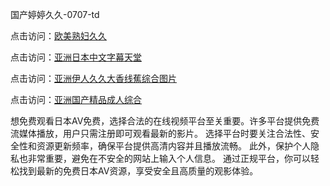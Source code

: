 
国产婷婷久久-0707-td


点击访问：<a href="https://gfd-5xg.pages.dev/">欧美熟妇久久</a>

点击访问：<a href="https://cfad.pages.dev/">亚洲日本中文字幕天堂</a>

点击访问：<a href="https://bsdf-5f5.pages.dev/">亚洲伊人久久大香线蕉综合图片</a>

点击访问：<a href="https://tfda.pages.dev/">亚洲国产精品成人综合</a>


想免费观看日本AV免费，选择合法的在线视频平台至关重要。许多平台提供免费流媒体播放，用户只需注册即可观看最新的影片。
选择平台时要关注合法性、安全性和资源更新频率，确保平台提供高清内容并且播放流畅。
此外，保护个人隐私也非常重要，避免在不安全的网站上输入个人信息。
通过正规平台，你可以轻松找到最新的免费日本AV资源，享受安全且高质量的观影体验。

<span style="display:none;">[Canonical link](）</span>
